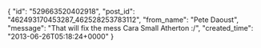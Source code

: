  {
   "id": "529663520402918",
   "post_id": "462493170453287_462528253783112",
   "from_name": "Pete Daoust",
   "message": "That will fix the mess Cara Small Atherton :/",
   "created_time": "2013-06-26T05:18:24+0000"
 }

